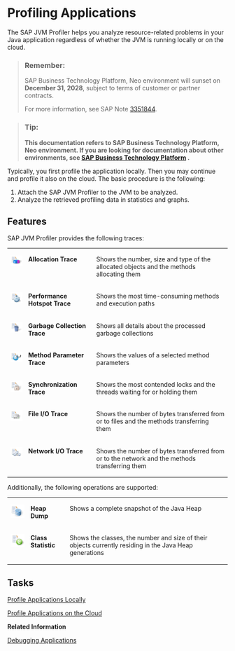 <!-- loio8967d195af3c4c249cfeef80736ea21e -->

# Profiling Applications

The SAP JVM Profiler helps you analyze resource-related problems in your Java application regardless of whether the JVM is running locally or on the cloud.

> ### Remember:  
> SAP Business Technology Platform, Neo environment will sunset on **December 31, 2028**, subject to terms of customer or partner contracts.
> 
> For more information, see SAP Note [3351844](https://me.sap.com/notes/3351844).

> ### Tip:  
> **This documentation refers to SAP Business Technology Platform, Neo environment. If you are looking for documentation about other environments, see [SAP Business Technology Platform](https://help.sap.com/docs/btp/sap-business-technology-platform/sap-business-technology-platform?version=Cloud) .**

Typically, you first profile the application locally. Then you may continue and profile it also on the cloud. The basic procedure is the following:

1.  Attach the SAP JVM Profiler to the JVM to be analyzed.
2.  Analyze the retrieved profiling data in statistics and graphs.



## Features

SAP JVM Profiler provides the following traces:


<table>
<tr>
<td valign="top">

![Allocation Trace](images/Allocation_Trace_3a6b8f5.png)

</td>
<td valign="top">

**Allocation Trace**

</td>
<td valign="top">

Shows the number, size and type of the allocated objects and the methods allocating them

</td>
</tr>
<tr>
<td valign="top">

![Performance Hotspot](images/Performance_Hotspot_eb933c4.png)

</td>
<td valign="top">

**Performance Hotspot Trace**

</td>
<td valign="top">

Shows the most time-consuming methods and execution paths

</td>
</tr>
<tr>
<td valign="top">

![Garbage Collection](images/Garbage_Collection_79b8d24.png)

</td>
<td valign="top">

**Garbage Collection Trace** 

</td>
<td valign="top">

Shows all details about the processed garbage collections

</td>
</tr>
<tr>
<td valign="top">

![Method Parameter](images/Method_Parameter_2e30671.png)

</td>
<td valign="top">

**Method Parameter Trace** 

</td>
<td valign="top">

Shows the values of a selected method parameters

</td>
</tr>
<tr>
<td valign="top">

![Synchronization Trace](images/Synchronization_Trace_7dcc239.png)

</td>
<td valign="top">

**Synchronization Trace** 

</td>
<td valign="top">

Shows the most contended locks and the threads waiting for or holding them

</td>
</tr>
<tr>
<td valign="top">

![File IO Trace](images/File_IO_Trace_659beb4.png)

</td>
<td valign="top">

**File I/O Trace** 

</td>
<td valign="top">

Shows the number of bytes transferred from or to files and the methods transferring them

</td>
</tr>
<tr>
<td valign="top">

![Network IO Trace](images/Network_IO_Trace_3b44cab.png)

</td>
<td valign="top">

**Network I/O Trace**

</td>
<td valign="top">

Shows the number of bytes transferred from or to the network and the methods transferring them

</td>
</tr>
</table>

Additionally, the following operations are supported:


<table>
<tr>
<td valign="top">

![Heap Dump](images/Heap_Dump_9ada3e7.png)

</td>
<td valign="top">

**Heap Dump**

</td>
<td valign="top">

Shows a complete snapshot of the Java Heap

</td>
</tr>
<tr>
<td valign="top">

![Class Statistic](images/Class_Statistic_3c21a26.png)

</td>
<td valign="top">

**Class Statistic** 

</td>
<td valign="top">

Shows the classes, the number and size of their objects currently residing in the Java Heap generations

</td>
</tr>
</table>



## Tasks

[Profile Applications Locally](profile-applications-locally-db76619.md)

[Profile Applications on the Cloud](profile-applications-on-the-cloud-088e6ee.md)

**Related Information**  


[Debugging Applications](../30-development-neo/debugging-applications-6ac5536.md "After you have created a Web application and tested it locally, you may want to inspect its runtime behavior and state by debugging the application in SAP BTP.")


